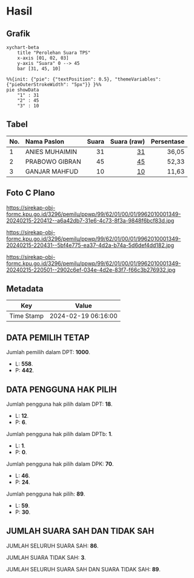 # Hasil

## Grafik

```mermaid
xychart-beta
    title "Perolehan Suara TPS"
    x-axis [01, 02, 03]
    y-axis "Suara" 0 --> 45
    bar [31, 45, 10]
```

```mermaid
%%{init: {"pie": {"textPosition": 0.5}, "themeVariables": {"pieOuterStrokeWidth": "5px"}} }%%
pie showData
    "1" : 31
    "2" : 45
    "3" : 10
```

## Tabel

| No. | Nama Paslon    | Suara | Suara (raw) | Persentase |
|:--- |:-------------- | -----:| -----------:| ----------:|
| 1   | ANIES MUHAIMIN | 31    | [31][p-1]   | 36,05      |
| 2   | PRABOWO GIBRAN | 45    | [45][p-2]   | 52,33      |
| 3   | GANJAR MAHFUD  | 10    | [10][p-3]   | 11,63      |


[p-1]: https://github.com/gigit-pemilu/pemilu-2024-99-luar-negeri/blob/main/pilpres/hitung-suara/sub/99-luar-negeri/sub/62-kuala-lumpur-malaysia/sub/01-kuala-lumpur-malaysia/sub/0001-kuala-lumpur-malaysia/sub/349-tps-036/sub/paslon-1.txt
[p-2]: https://github.com/gigit-pemilu/pemilu-2024-99-luar-negeri/blob/main/pilpres/hitung-suara/sub/99-luar-negeri/sub/62-kuala-lumpur-malaysia/sub/01-kuala-lumpur-malaysia/sub/0001-kuala-lumpur-malaysia/sub/349-tps-036/sub/paslon-2.txt
[p-3]: https://github.com/gigit-pemilu/pemilu-2024-99-luar-negeri/blob/main/pilpres/hitung-suara/sub/99-luar-negeri/sub/62-kuala-lumpur-malaysia/sub/01-kuala-lumpur-malaysia/sub/0001-kuala-lumpur-malaysia/sub/349-tps-036/sub/paslon-3.txt

## Foto C Plano

https://sirekap-obj-formc.kpu.go.id/3296/pemilu/ppwp/99/62/01/00/01/9962010001349-20240215-220412--a6a42db7-31e6-4c73-8f3a-9848f6bcf83d.jpg

https://sirekap-obj-formc.kpu.go.id/3296/pemilu/ppwp/99/62/01/00/01/9962010001349-20240215-220431--5bf4e775-ea37-4d2a-b74a-5d6def4dd182.jpg

https://sirekap-obj-formc.kpu.go.id/3296/pemilu/ppwp/99/62/01/00/01/9962010001349-20240215-220501--2902c6ef-034e-4d2e-83f7-f66c3b276932.jpg


## Metadata

| Key        | Value               |
| ---------- | ------------------- |
| Time Stamp | 2024-02-19 06:16:00 |


## DATA PEMILIH TETAP

Jumlah pemilih dalam DPT: **1000**.
 * L: **558**.
 * P: **442**.

## DATA PENGGUNA HAK PILIH

Jumlah pengguna hak pilih dalam DPT: **18**.
 * L: **12**.
 * P: **6**.

Jumlah pengguna hak pilih dalam DPTb: **1**.
 * L: **1**.
 * P: **0**.

Jumlah pengguna hak pilih dalam DPK: **70**.
 * L: **46**.
 * P: **24**.

Jumlah pengguna hak pilih: **89**.
 * L: **59**.
 * P: **30**.

## JUMLAH SUARA SAH DAN TIDAK SAH

JUMLAH SELURUH SUARA SAH: **86**.

JUMLAH SUARA TIDAK SAH: **3**.

JUMLAH SELURUH SUARA SAH DAN SUARA TIDAK SAH: **89**.


